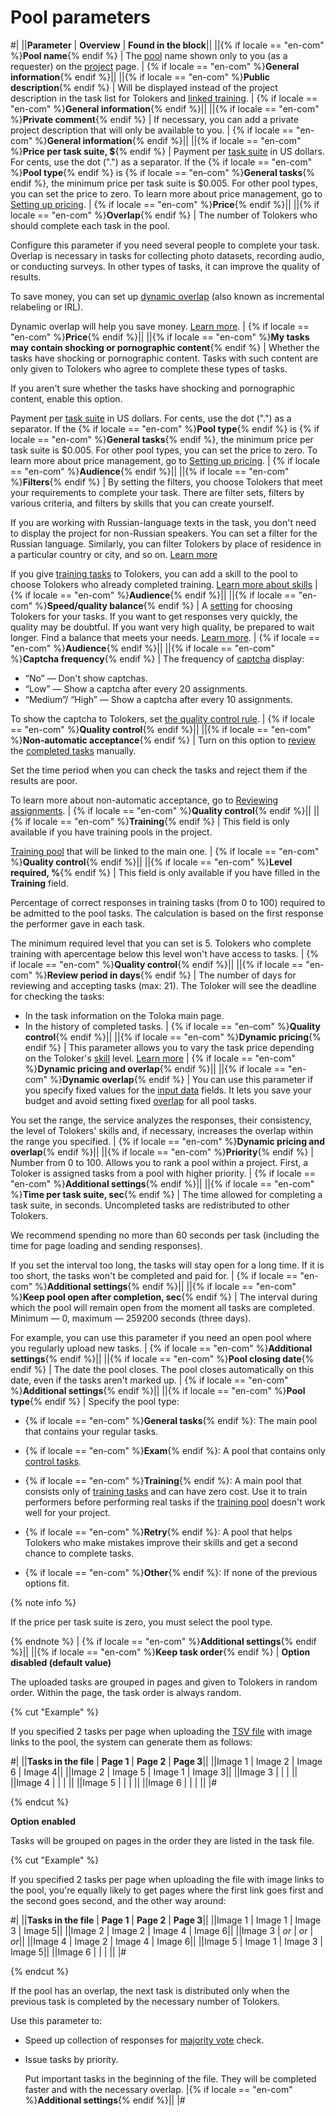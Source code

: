 # Pool parameters

#|
||**Parameter** | **Overview** | **Found in the block**||
||{% if locale == "en-com" %}**Pool name**{% endif %} | The [pool](../../glossary.md#pool) name shown only to you (as a requester) on the [project](../../glossary.md#project) page. | {% if locale == "en-com" %}**General information**{% endif %}||
||{% if locale == "en-com" %}**Public description**{% endif %} | Will be displayed instead of the project description in the task list for Tolokers and [linked training](train.md). | {% if locale == "en-com" %}**General information**{% endif %}||
||{% if locale == "en-com" %}**Private comment**{% endif %} | If necessary, you can add a private project description that will only be available to you. | {% if locale == "en-com" %}**General information**{% endif %}||
||{% if locale == "en-com" %}**Price per task suite, $**{% endif %} | Payment per [task suite](../../glossary.md#task-suite) in US dollars. For cents, use the dot (".") as a separator. If the {% if locale == "en-com" %}**Pool type**{% endif %} is {% if locale == "en-com" %}**General tasks**{% endif %}, the minimum price per task suite is $0.005. For other pool types, you can set the price to zero. To learn more about price management, go to [Setting up pricing](dynamic-pricing.md). | {% if locale == "en-com" %}**Price**{% endif %}||
||{% if locale == "en-com" %}**Overlap**{% endif %} | The number of Tolokers who should complete each task in the pool.

Configure this parameter if you need several people to complete your task. Overlap is necessary in tasks for collecting photo datasets, recording audio, or conducting surveys. In other types of tasks, it can improve the quality of results.

To save money, you can set up [dynamic overlap](../../glossary.md#dynamic-overlap) (also known as incremental relabeling or IRL).

Dynamic overlap will help you save money. [Learn more](dynamic-overlap.md). | {% if locale == "en-com" %}**Price**{% endif %}||
||{% if locale == "en-com" %}**My tasks may contain shocking or pornographic content**{% endif %} | Whether the tasks have shocking or pornographic content. Tasks with such content are only given to Tolokers who agree to complete these types of tasks.

If you aren't sure whether the tasks have shocking and pornographic content, enable this option.

Payment per [task suite](../../glossary.md#task-suite) in US dollars. For cents, use the dot (".") as a separator. If the {% if locale == "en-com" %}**Pool type**{% endif %} is {% if locale == "en-com" %}**General tasks**{% endif %}, the minimum price per task suite is $0.005. For other pool types, you can set the price to zero. To learn more about price management, go to [Setting up pricing](dynamic-pricing.md). | {% if locale == "en-com" %}**Audience**{% endif %}||
||{% if locale == "en-com" %}**Filters**{% endif %} | By setting the filters, you choose Tolokers that meet your requirements to complete your task. There are filter sets, filters by various criteria, and filters by skills that you can create yourself.

If you are working with Russian-language texts in the task, you don't need to display the project for non-Russian speakers. You can set a filter for the Russian language. Similarly, you can filter Tolokers by place of residence in a particular country or city, and so on. [Learn more](filters.md)

If you give [training tasks](../../glossary.md#training-task) to Tolokers, you can add a skill to the pool to choose Tolokers who already completed training. [Learn more about skills](nav.md) | {% if locale == "en-com" %}**Audience**{% endif %}||
||{% if locale == "en-com" %}**Speed/quality balance**{% endif %} | A [setting](adjust.md) for choosing Tolokers for your tasks. If you want to get responses very quickly, the quality may be doubtful. If you want very high quality, be prepared to wait longer. Find a balance that meets your needs. [Learn more](adjust.md). | {% if locale == "en-com" %}**Audience**{% endif %}||
||{% if locale == "en-com" %}**Captcha frequency**{% endif %} | The frequency of [captcha](../../glossary.md#captcha-rule) display:

- “No” — Don't show captchas.
- “Low” — Show a captcha after every 20 assignments.
- “Medium”/ “High” — Show a captcha after every 10 assignments.

To show the captcha to Tolokers, set [the quality control rule](captcha.md). | {% if locale == "en-com" %}**Quality control**{% endif %}||
||{% if locale == "en-com" %}**Non-automatic acceptance**{% endif %} | Turn on this option to [review](accept.md) the [completed tasks](../../glossary.md#submitted-answers) manually.

Set the time period when you can check the tasks and reject them if the results are poor.

To learn more about non-automatic acceptance, go to [Reviewing assignments](offline-accept.md). | {% if locale == "en-com" %}**Quality control**{% endif %}||
||{% if locale == "en-com" %}**Training**{% endif %} | This field is only available if you have training pools in the project.

[Training pool](../../glossary.md#training-pool) that will be linked to the main one. | {% if locale == "en-com" %}**Quality control**{% endif %}||
||{% if locale == "en-com" %}**Level required, %**{% endif %} | This field is only available if you have filled in the **Training** field.

Percentage of correct responses in training tasks (from 0 to 100) required to be admitted to the pool tasks. The calculation is based on the first response the performer gave in each task.

The minimum required level that you can set is 5. Tolokers who complete training with apercentage below this level won't have access to tasks. | {% if locale == "en-com" %}**Quality control**{% endif %}||
||{% if locale == "en-com" %}**Review period in days**{% endif %} | The number of days for reviewing and accepting tasks (max: 21). The Toloker will see the deadline for checking the tasks:

- In the task information on the Toloka main page.
- In the history of completed tasks. | {% if locale == "en-com" %}**Quality control**{% endif %}||
||{% if locale == "en-com" %}**Dynamic pricing**{% endif %} | This parameter allows you to vary the task price depending on the Toloker's [skill](../../glossary.md#skill) level. [Learn more](dynamic-pricing.md) | {% if locale == "en-com" %}**Dynamic pricing and overlap**{% endif %}||
||{% if locale == "en-com" %}**Dynamic overlap**{% endif %} | You can use this parameter if you specify fixed values for the [input data](../../glossary.md#input-output-data) fields. It lets you save your budget and avoid setting fixed [overlap](../../glossary.md#overlap) for all pool tasks.

You set the range, the service analyzes the responses, their consistency, the level of Tolokers' skills and, if necessary, increases the overlap within the range you specified. | {% if locale == "en-com" %}**Dynamic pricing and overlap**{% endif %}||
||{% if locale == "en-com" %}**Priority**{% endif %} | Number from 0 to 100. Allows you to rank a pool within a project. First, a Toloker is assigned tasks from a pool with higher priority. | {% if locale == "en-com" %}**Additional settings**{% endif %}||
||{% if locale == "en-com" %}**Time per task suite, sec**{% endif %} | The time allowed for completing a task suite, in seconds. Uncompleted tasks are redistributed to other Tolokers.

We recommend spending no more than 60 seconds per task (including the time for page loading and sending responses).

If you set the interval too long, the tasks will stay open for a long time. If it is too short, the tasks won't be completed and paid for. | {% if locale == "en-com" %}**Additional settings**{% endif %}||
||{% if locale == "en-com" %}**Keep pool open after completion, sec**{% endif %} | The interval during which the pool will remain open from the moment all tasks are completed. Minimum — 0, maximum — 259200 seconds (three days).

For example, you can use this parameter if you need an open pool where you regularly upload new tasks. | {% if locale == "en-com" %}**Additional settings**{% endif %}||
||{% if locale == "en-com" %}**Pool closing date**{% endif %} | The date the pool closes. The pool closes automatically on this date, even if the tasks aren't marked up. | {% if locale == "en-com" %}**Additional settings**{% endif %}||
||{% if locale == "en-com" %}**Pool type**{% endif %} | Specify the pool type:

- {% if locale == "en-com" %}**General tasks**{% endif %}: The main pool that contains your regular tasks.

- {% if locale == "en-com" %}**Exam**{% endif %}: A pool that contains only [control tasks](../../glossary.md#control-task).

- {% if locale == "en-com" %}**Training**{% endif %}: A main pool that consists only of [training tasks](../../glossary.md#training-task) and can have zero cost. Use it to train performers before performing real tasks if the [training pool](train.md) doesn't work well for your project.

- {% if locale == "en-com" %}**Retry**{% endif %}: A pool that helps Tolokers who make mistakes improve their skills and get a second chance to complete tasks.

- {% if locale == "en-com" %}**Other**{% endif %}: If none of the previous options fit.

{% note info %}

If the price per task suite is zero, you must select the pool type.

{% endnote %}
| {% if locale == "en-com" %}**Additional settings**{% endif %}||
||{% if locale == "en-com" %}**Keep task order**{% endif %} | **Option disabled (default value)**

The uploaded tasks are grouped in pages and given to Tolokers in random order. Within the page, the task order is always random.

{% cut "Example" %}

If you specified 2 tasks per page when uploading the [TSV file](../../glossary.md#tsv-file-definition) with image links to the pool, the system can generate them as follows:

#|
||**Tasks in the file** | **Page 1** | **Page 2** | **Page 3**||
||Image 1 | Image 2 | Image 6 | Image 4||
||Image 2 | Image 5 | Image 1 | Image 3||
||Image 3 |  |  | ||
||Image 4 |  |  | ||
||Image 5 |  |  | ||
||Image 6 |  |  | ||
|#

{% endcut %}

**Option enabled**

Tasks will be grouped on pages in the order they are listed in the task file.

{% cut "Example" %}

If you specified 2 tasks per page when uploading the file with image links to the pool, you're equally likely to get pages where the first link goes first and the second goes second, and the other way around:

#|
||**Tasks in the file** | **Page 1** | **Page 2** | **Page 3**||
||Image 1 | Image 1 | Image 3 | Image 5||
||Image 2 | Image 2 | Image 4 | Image 6||
||Image 3 | _or_ | _or_ | _or_||
||Image 4 | Image 2 | Image 4 | Image 6||
||Image 5 | Image 1 | Image 3 | Image 5||
||Image 6 |  |  | ||
|#

{% endcut %}

If the pool has an overlap, the next task is distributed only when the previous task is completed by the necessary number of Tolokers.

Use this parameter to:

- Speed up collection of responses for [majority vote](mvote.md) check.

- Issue tasks by priority.

    Put important tasks in the beginning of the file. They will be completed faster and with the necessary overlap.
|{% if locale == "en-com" %}**Additional settings**{% endif %}||
|#